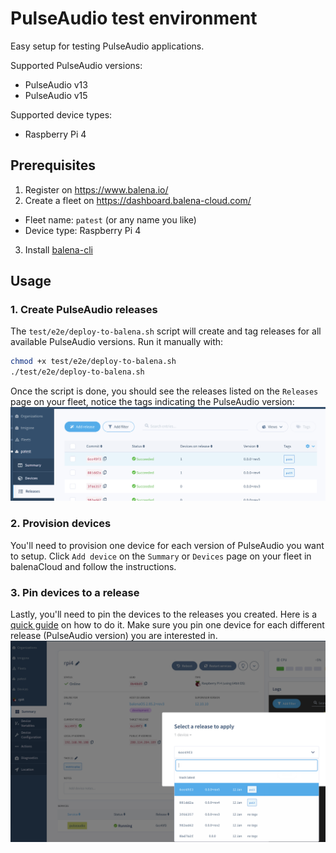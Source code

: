 # PulseAudio test environment

Easy setup for testing PulseAudio applications.

Supported PulseAudio versions:
- PulseAudio v13
- PulseAudio v15

Supported device types:
- Raspberry Pi 4

## Prerequisites

1. Register on https://www.balena.io/
2. Create a fleet on https://dashboard.balena-cloud.com/
  - Fleet name: `patest` (or any name you like)
  - Device type: Raspberry Pi 4
3. Install [balena-cli](https://github.com/balena-io/balena-cli/blob/master/INSTALL.md)

## Usage
### 1. Create PulseAudio releases

The `test/e2e/deploy-to-balena.sh` script will create and tag releases for all available PulseAudio versions. Run it manually with:

```bash
chmod +x test/e2e/deploy-to-balena.sh
./test/e2e/deploy-to-balena.sh
```

Once the script is done, you should see the releases listed on the `Releases` page on your fleet, notice the tags indicating the PulseAudio version:
![](../assets/releases.png)

### 2. Provision devices

You'll need to provision one device for each version of PulseAudio you want to setup. Click `Add device` on the `Summary` or `Devices` page on your fleet in balenaCloud and follow the instructions.

### 3. Pin devices to a release

Lastly, you'll need to pin the devices to the releases you created. Here is a [quick guide](https://www.balena.io/docs/learn/deploy/release-strategy/release-policy/#pin-device-to-a-release) on how to do it. Make sure you pin one device for each different release (PulseAudio version) you are interested in.
![](../assets/pin.png)
